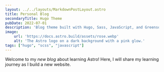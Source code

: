 ```yaml
---
layout: ../../layouts/MarkdownPostLayout.astro
title: Personal Blog
secondaryTitle: Hugo Theme
pubDate: 2022-07-01
description: 'Blog theme built with Hugo, Sass, JavaScript, and Greensock Animation Platform.'
image:
    url: 'https://docs.astro.build/assets/rose.webp'
    alt: 'The Astro logo on a dark background with a pink glow.'
tags: ["hugo", "scss", "javascript"]
---
```


Welcome to my _new blog_ about learning Astro! Here, I will share my learning journey as I build a new website.